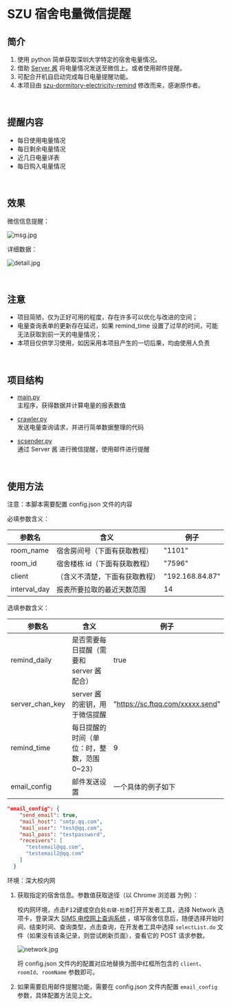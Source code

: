 # SZU 宿舍电量微信提醒

## 简介

1. 使用 python 简单获取深圳大学特定的宿舍电量情况。
2. 借助 [Server 酱](http://sc.ftqq.com) 将电量情况发送至微信上。或者使用邮件提醒。
3. 可配合开机自启动完成每日电量提醒功能。
4. 本项目由 [szu-dormitory-electricity-remind](https://github.com/ceynri/szu-electricity-reporter) 修改而来，感谢原作者。

<br/>

## 提醒内容

- 每日使用电量情况
- 每日剩余电量情况
- 近几日电量详表
- 每日购入电量情况

<br/>

## 效果

微信信息提醒：

![msg.jpg](https://i.loli.net/2019/10/22/9pOLRsrvIWe5Tqn.jpg)

详细数据：

![detail.jpg](https://i.loli.net/2019/10/22/H2w1zFVvcltLjA6.jpg)

<br/>

## 注意

- 项目简陋，仅为正好可用的程度，存在许多可以优化与改进的空间；
- 电量查询表单的更新存在延迟，如果 remind_time 设置了过早的时间，可能无法获取到前一天的电量情况；
- 本项目仅供学习使用，如因采用本项目产生的一切后果，均由使用人负责

<br/>

## 项目结构

- [main.py](main.py)  
  主程序，获得数据并计算电量的报表数值

- [crawler.py](crawler.py)  
  发送电量查询请求，并进行简单数据整理的代码

- [scsender.py](scsender.py)  
  通过 Server 酱 进行微信提醒，使用邮件进行提醒

<br/>

## 使用方法

注意：本脚本需要配置 config.json 文件的内容

必填参数含义：

| 参数名          | 含义               | 例子              |
|--------------|------------------|-----------------|
| room_name    | 宿舍房间号（下面有获取教程）   | "1101"          |
| room_id      | 宿舍楼栋 id（下面有获取教程） | "7596"          |
| client       | （含义不清楚，下面有获取教程）  | "192.168.84.87" |
| interval_day | 报表所要拉取的最近天数范围    | 14              |

选填参数含义：

| 参数名             | 含义                       | 例子                               |
|-----------------|--------------------------|----------------------------------|
| remind_daily    | 是否需要每日提醒（需要和 server 酱配合） | true                             |
| server_chan_key | server 酱的密钥，用于微信提醒       | "https://sc.ftqq.com/xxxxx.send" |
| remind_time     | 每日提醒的时间（单位：时，整数，范围 0~23） | 9                                |
| email_config    | 邮件发送设置                   | 一个具体的例子如下                        |

```json
"email_config": {
    "send_email": true,
    "mail_host": "smtp.qq.com",
    "mail_user": "test@qq.com",
    "mail_pass": "testpassword",
    "receivers": [
      "testemail@qq.com",
      "testemail2@qq.com"
    ]
  }
```


环境：深大校内网

1. 获取指定的宿舍信息。参数值获取途径（以 Chrome 浏览器 为例）：

   校内网环境，点击<kbd>F12</kbd>键或空白处`右键-检查`打开开发者工具，选择 Network
   选项卡，登录深大 [SIMS 电控网上查询系统](http://192.168.84.3:9090/cgcSims/)
   ，填写宿舍信息后，随便选择开始时间、结束时间、查询类型，点击查询，在开发者工具中选择 `selectList.do`
   文件（如果没有该条记录，则尝试刷新页面），查看它的 POST 请求参数。

   ![network.jpg](https://ftp.bmp.ovh/imgs/2019/09/2021ada6023d5368.jpg)

   将 config.json 文件内的配置对应地替换为图中红框所包含的 `client`、`roomId`、`roomName` 参数即可。

2. 如果需要启用邮件提醒功能，需要在 config.json 文件内配置 `email_config` 参数，具体配置方法见上文。